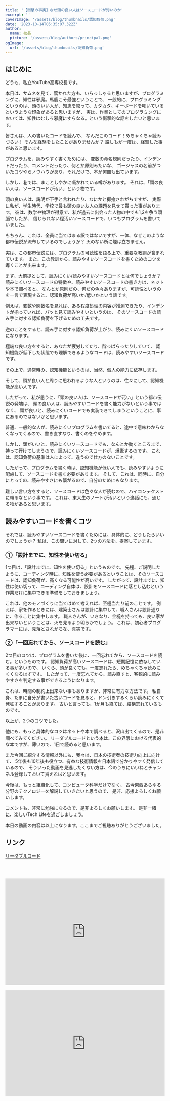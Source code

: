 ```yaml
---
title: '【衝撃の事実】なぜ頭の良い人はソースコードが汚いのか'
excerpt: ''
coverImage: '/assets/blog/thumbnails/認知負荷.png'
date: '2023-10-14T05:35:07.322Z'
author:
  name: 校長
  picture: '/assets/blog/authors/principal.png'
ogImage:
  url: '/assets/blog/thumbnails/認知負荷.png'
---
```

## はじめに
どうも、私立YouTube高専校長です。

本日は、サムネを見て、驚かれた方も、いらっしゃると思いますが、プログラミングに、知性は邪魔。馬鹿こそ最強ということで、
一般的に、プログラミングというのは、頭のいい人が、知恵を絞って、カタカタ、キーボードを叩いているというような印象があると思いますが、
実は、作業としてのプログラミングにおいては、知性はむしろ邪魔にすらなる。という衝撃的な話をしたいと思います。

皆さんは、人の書いたコードを読んで、
なんだこのコード！めちゃくちゃ読みづらい！
そんな経験をしたことがありませんか？
誰しもが一度は、経験した事があると思います。

プログラムを、読みやすく書くためには、
変数の命名規則だったり、インデントだったり、コメントだったり、何とか原則みたいな、
ゴージャスの名前がついたコツやらノウハウがあり、それだけで、本が何冊も出ています。

しかし、巷では、まことしやかに囁かれている噂があります。
それは、「頭の良い人は、ソースコードが汚い」という物です。

頭の良い人は、説明が下手と言われたり、なにかと揶揄されがちですが、
実際に私が、学生時代、学校で最も頭の良い友人の課題を見せて貰った事があります。
彼は、数学や物理が得意で、私が過去に出会った人物の中でも1,2を争う頭脳でしたが、
信じられない程汚いソースコードで、いつもプログラムを書いていました。

もちろん、これは、全員に当てはまる訳ではないですが、一体、なぜこのような都市伝説が流布しているのでしょうか？
火のない所に煙は立ちません。

実は、この都市伝説には、プログラムの可読性を語る上で、重要な教訓が含まれています。
また、この教訓から、読みやすいソースコードを書くためのコツを導くことが出来ます。

まず、大前提として、読みにくい/読みやすいソースコードとは何でしょうか？
読みにくいソースコードの特徴や、読みやすいソースコードの書き方は、ネットや本で調べると、
なんとか原則だの、何だの色々ありますが、可読性というのを一言で表現すると、認知負荷が高いか/低いかという話です。

例えば、変数や関数名を見れば、ある程度処理の内容が推測できたり、インデントが揃っていれば、パッと見て読みやすいというのは、
そのソースコードの読み手に対する認知負荷を下げるための工夫です。

逆のことをすると、読み手に対する認知負荷が上がり、読みにくいソースコードになります。

極端な良い方をすると、あなたが疲労してたり、酔っぱらったりしていて、
認知機能が低下した状態でも理解できるようなコードは、読みやすいソースコードです。

その上で、通常時の、認知機能というのは、当然、個人の能力に依存します。

そして、頭が良い人と周りに思われるような人というのは、往々にして、認知機能が高い人です。

したがって、私が思うに、「頭の良い人は、ソースコードが汚い」という都市伝説の発端は、
頭の良い人は、読みやすいコードを書く能力がないという事ではなく、
頭が良いと、読みにくいコードでも実装できてしまうということに、事にあるのではないかと思います。

普通、一般的な人が、読みにくいプログラムを書いてると、途中で意味わからなくなってくるので、書き直すなり、書くのをやめます。

しかし、頭がいいと、読みにくいソースコードでも、なんとか動くところまで、
持って行けてしまうので、読みにくいソースコードが、爆誕するのです。
これは、認知負荷の基準は人によって、違うので仕方のないことです。

したがって、プログラムを書く時は、認知機能が低い人でも、読みやすいように配慮して、ソースコードを書く必要があります。
そして、これは、同時に、自分にとっての、読みやすさにも繋がるので、自分のためにもなります。

難しい言い方をすると、ソースコードは色々な人が読むので、ハイコンテクストに頼るなという事です。
これは、東大生のノートが汚いという逸話にも、通じる物があると思います。

## 読みやすいコードを書くコツ
それでは、読みやすいソースコードを書くためには、具体的に、どうしたらいいのでしょうか？
私は、この問いに対して、2つの方法を、提案しています。

### ①「設計までに、知性を使い切る」
1つ目は、「設計までに、知性を使い切る」というものです。
先程、ご説明したように、コーディング時に、知性を使う必要があるということは、そのソースコードは、認知負荷が、高くなる可能性が高いです。
したがって、設計までに、知性は使い切って、コーディング自体は、設計をソースコードに落とし込むという作業だけに集中できる準備をしておきましょう。

これは、他のモノづくりに当てはめて考えれば、至極当たり前のことです。
例えば、家を作るときには、建築士さんは設計に集中して、職人さんは設計通りに、作ることに集中します。
職人さんが、いきなり、金槌を持っても、良い家が出来ないということは、火を見るより明らかでしょう。
これは、初心者プログラマーには、見落とされがちな、真実です。

### ②「一回忘れてから、ソースコードを読む」
2つ目のコツは、プログラムを書いた後に、一回忘れてから、ソースコードを読む。というものです。
認知負荷が高いソースコードは、短期記憶に依存している事が多いので、
いくら、頭が良くても、一度忘れたら、めちゃくちゃ読みにくくなるはずです。
したがって、一度忘れてから、読み直すと、客観的に読みやすさを判定する事ができるようになります。

これは、時間の制約上出来ない事もありますが、非常に有力な方法です。
私自身、たまに自分が書いた古いコードを見ると、ドン引きするくらい読みにくくて発狂することがあります。
古いと言っても、1か月も経てば、結構忘れているものです。

以上が、2つのコツでした。

他にも、もっと具体的なコツはネットや本で調べると、沢山出てくるので、是非調べてみてください。
リーダブルコードという本は、この界隈における代表的な本ですが、薄いので、1日で読めると思います。

また今回ご紹介する情報以外にも、我々は、日本の技術者の技術力向上に向けて、
5年後も10年後も役立つ、有益な技術情報を日本語で分かりやすく発信しているので、
そういった動画を見逃したくない方は、今のうちにいいねとチャンネル登録しておいて貰えればと思います。

今後は、もっと組織化して、コンピュータ科学だけでなく、
古今東西あらゆる分野のテクノロジーを解説していきたいと思うので、
是非、応援よろしくお願いします。

コメントも、非常に勉強になるので、是非よろしくお願いします。
是非一緒に、楽しいTech Lifeを過ごしましょう。

本日の動画の内容は以上になります。ここまでご視聴ありがとうございました。

## リンク

[リーダブルコード](https://www.amazon.co.jp/%E3%83%AA%E3%83%BC%E3%83%80%E3%83%96%E3%83%AB%E3%82%B3%E3%83%BC%E3%83%89-%E2%80%95%E3%82%88%E3%82%8A%E8%89%AF%E3%81%84%E3%82%B3%E3%83%BC%E3%83%89%E3%82%92%E6%9B%B8%E3%81%8F%E3%81%9F%E3%82%81%E3%81%AE%E3%82%B7%E3%83%B3%E3%83%97%E3%83%AB%E3%81%A7%E5%AE%9F%E8%B7%B5%E7%9A%84%E3%81%AA%E3%83%86%E3%82%AF%E3%83%8B%E3%83%83%E3%82%AF-Theory-practice-Boswell/dp/4873115655)


<br/><br/>
<div style="position: relative; height:0px; width: 100%; padding-top: 66.6666%;">
  <iframe src="https://onedrive.live.com/embed?resid=BE72E3BA9ED96E94%211473&amp;authkey=!AOdkfkZsNIe_mGs&amp;em=2&amp;wdAr=1.7777777777777777" width="560px" height="315px" frameborder="0" style="position: absolute; top: 0; left: 0; width: 100%; height: 100%;" >これは、<a target="_blank" href="https://office.com/webapps">Office</a> の機能を利用した、<a target="_blank" href="https://office.com">Microsoft Office</a> の埋め込み型のプレゼンテーションです。</iframe>
</div>
<br/>
<div style="position: relative; height:0px; width: 100%; padding-top: 66.6666%;">
  <iframe width="560" height="315" src="https://www.youtube.com/embed/XuBS4KPcf3w?enablejsapi=1" title="YouTube video player" frameborder="0" style="position: absolute; top: 0; left: 0; width: 100%; height: 100%;" allow="accelerometer; autoplay; clipboard-write; encrypted-media; gyroscope; picture-in-picture; web-share" allowfullscreen></iframe>
</div>
